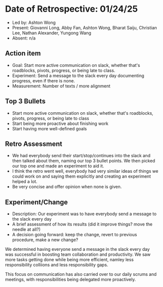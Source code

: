 # Date of Retrospective: 01/24/25

* Led by: Ashton Wong
* Present: Giovanni Long, Abby Fan, Ashton Wong, Bharat Saiju, Christian Lee, Nathan Alexander, Yungong Wang
* Absent: n/a

## Action item

* Goal: Start more active communication on slack, whether that's roadblocks, pivots, progress, or being late to class.
* Experiment: Send a message to the slack every day documenting progress, even if there is none.
* Measurement: Number of texts / more alignment

## Top 3 Bullets

* Start more active communication on slack, whether that's roadblocks, pivots, progress, or being late to class
* Start being more proactive about finishing work
* Start having more well-defined goals

## Retro Assessment

* We had everybody send their start/stop/continues into the slack and then talked about them, naming our top 3 bullet points. We then picked our top one and made an experiment to aid it.
* I think the retro went well, everybody had very similar ideas of things we could work on and saying them explicitly and creating an experiment helped a lot.
* Be very concise and offer opinion when none is given.

## Experiment/Change

* Description: Our experiment was to have everybody send a message to the slack every day
* A brief assessment of how its results (did it improve things? move the needle at all?)
* A decision going forward: keep the change, revert to previous procedure, make a new change?

We determined having everyone send a message in the slack every day was successful in boosting team collaboration and productivity. 
We saw more tasks getting done while being more efficient, namley less responsibility colliions and less responsibility gaps.

This focus on communication has also carried over to our daily scrums and meetings, with responsibilities being delegated more proactively.
